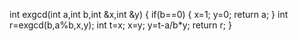 int exgcd(int a,int b,int &x,int &y)
 {
     if(b==0)
     {
         x=1;
         y=0;
         return a;
     }
     int r=exgcd(b,a%b,x,y);
     int t=x;
     x=y;
     y=t-a/b*y;
     return r;
 }